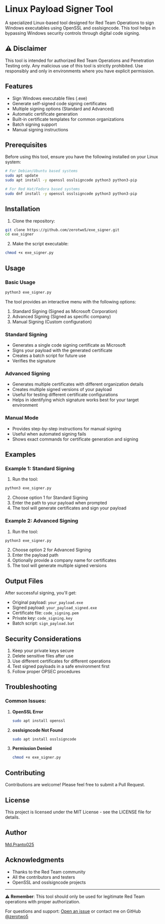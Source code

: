 # Linux Payload Signer Tool

A specialized Linux-based tool designed for Red Team Operations to sign Windows executables using OpenSSL and osslsigncode. This tool helps in bypassing Windows security controls through digital code signing.

## ⚠️ Disclaimer

This tool is intended for authorized Red Team Operations and Penetration Testing only. Any malicious use of this tool is strictly prohibited. Use responsibly and only in environments where you have explicit permission.

## Features

- Sign Windows executable files (.exe)
- Generate self-signed code signing certificates
- Multiple signing options (Standard and Advanced)
- Automatic certificate generation
- Built-in certificate templates for common organizations
- Batch signing support
- Manual signing instructions

## Prerequisites

Before using this tool, ensure you have the following installed on your Linux system:

```bash
# For Debian/Ubuntu based systems
sudo apt update
sudo apt install -y openssl osslsigncode python3 python3-pip

# For Red Hat/Fedora based systems
sudo dnf install -y openssl osslsigncode python3 python3-pip
```

## Installation

1. Clone the repository:
```bash
git clone https://github.com/zerotwo5/exe_signer.git
cd exe_signer
```

2. Make the script executable:
```bash
chmod +x exe_signer.py
```

## Usage

### Basic Usage
```bash
python3 exe_signer.py
```

The tool provides an interactive menu with the following options:

   1. Standard Signing (Signed as Microsoft Corporation)
   2. Advanced Signing (Signed as specific company)
   3. Manual Signing   (Custom configuration)

### Standard Signing
- Generates a single code signing certificate as Microsoft 
- Signs your payload with the generated certificate
- Creates a batch script for future use
- Verifies the signature

### Advanced Signing
- Generates multiple certificates with different organization details
- Creates multiple signed versions of your payload
- Useful for testing different certificate configurations
- Helps in identifying which signature works best for your target environment

### Manual Mode
- Provides step-by-step instructions for manual signing
- Useful when automated signing fails
- Shows exact commands for certificate generation and signing

## Examples

### Example 1: Standard Signing
1. Run the tool:
```bash
python3 exe_signer.py
```
2. Choose option 1 for Standard Signing
3. Enter the path to your payload when prompted
4. The tool will generate certificates and sign your payload

### Example 2: Advanced Signing
1. Run the tool:
```bash
python3 exe_signer.py
```
2. Choose option 2 for Advanced Signing
3. Enter the payload path
4. Optionally provide a company name for certificates
5. The tool will generate multiple signed versions

## Output Files

After successful signing, you'll get:
- Original payload: `your_payload.exe`
- Signed payload: `your_payload_signed.exe`
- Certificate file: `code_signing.pem`
- Private key: `code_signing.key`
- Batch script: `sign_payload.bat`

## Security Considerations

1. Keep your private keys secure
2. Delete sensitive files after use
3. Use different certificates for different operations
4. Test signed payloads in a safe environment first
5. Follow proper OPSEC procedures

## Troubleshooting

### Common Issues:

1. **OpenSSL Error**
   ```bash
   sudo apt install openssl
   ```

2. **osslsigncode Not Found**
   ```bash
   sudo apt install osslsigncode
   ```

3. **Permission Denied**
   ```bash
   chmod +x exe_signer.py
   ```

## Contributing

Contributions are welcome! Please feel free to submit a Pull Request.

## License

This project is licensed under the MIT License - see the LICENSE file for details.

## Author

[Md.Pranto025](https://github.com/zerotwo5)

## Acknowledgments

- Thanks to the Red Team community
- All the contributors and testers
- OpenSSL and osslsigncode projects

---

⚠️ **Remember**: This tool should only be used for legitimate Red Team operations with proper authorization.


For questions and support: [Open an issue](https://github.com/zerotwo5/linux-payload-signer/issues) or contact me on GitHub [@zerotwo5](https://github.com/zerotwo5)

